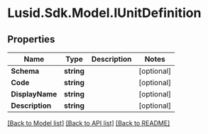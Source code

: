 # Lusid.Sdk.Model.IUnitDefinition
## Properties

Name | Type | Description | Notes
------------ | ------------- | ------------- | -------------
**Schema** | **string** |  | [optional] 
**Code** | **string** |  | [optional] 
**DisplayName** | **string** |  | [optional] 
**Description** | **string** |  | [optional] 

[[Back to Model list]](../README.md#documentation-for-models) [[Back to API list]](../README.md#documentation-for-api-endpoints) [[Back to README]](../README.md)

